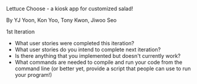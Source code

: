 Lettuce Choose - a kiosk app for customized salad!
   
By YJ Yoon, Kon Yoo, Tony Kwon, Jiwoo Seo

1st Iteration 
   -  What user stories were completed this iteration?
   -  What user stories do you intend to complete next iteration?
   -  Is there anything that you implemented but doesn't currently work?
   -  What commands are needed to compile and run your code from the command line (or better yet, provide a script that people can use to run your program!)
